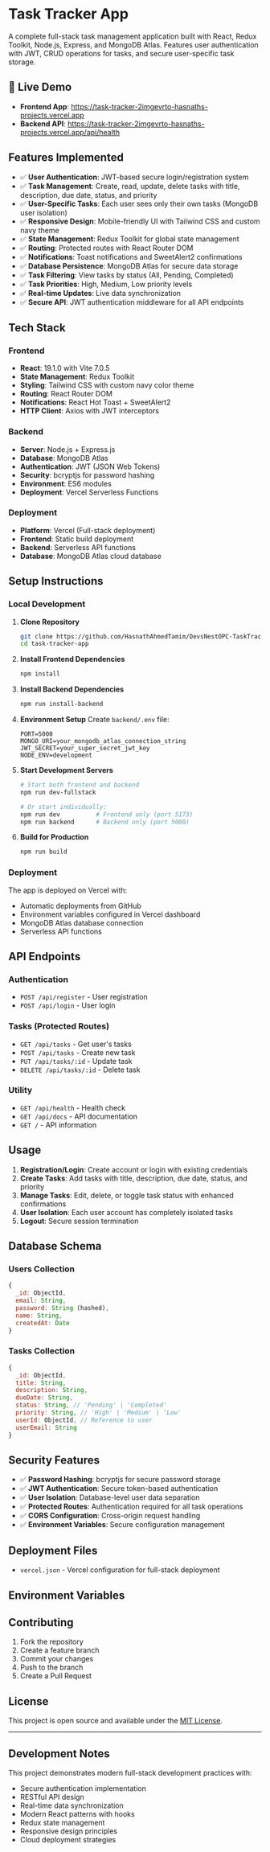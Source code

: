 # Task Tracker App

A complete full-stack task management application built with React, Redux Toolkit, Node.js, Express, and MongoDB Atlas. Features user authentication with JWT, CRUD operations for tasks, and secure user-specific task storage.

## 🚀 Live Demo

- **Frontend App**: https://task-tracker-2imgevrto-hasnaths-projects.vercel.app
- **Backend API**: https://task-tracker-2imgevrto-hasnaths-projects.vercel.app/api/health


## Features Implemented

- ✅ **User Authentication**: JWT-based secure login/registration system
- ✅ **Task Management**: Create, read, update, delete tasks with title, description, due date, status, and priority
- ✅ **User-Specific Tasks**: Each user sees only their own tasks (MongoDB user isolation)
- ✅ **Responsive Design**: Mobile-friendly UI with Tailwind CSS and custom navy theme
- ✅ **State Management**: Redux Toolkit for global state management
- ✅ **Routing**: Protected routes with React Router DOM
- ✅ **Notifications**: Toast notifications and SweetAlert2 confirmations
- ✅ **Database Persistence**: MongoDB Atlas for secure data storage
- ✅ **Task Filtering**: View tasks by status (All, Pending, Completed)
- ✅ **Task Priorities**: High, Medium, Low priority levels
- ✅ **Real-time Updates**: Live data synchronization
- ✅ **Secure API**: JWT authentication middleware for all API endpoints

## Tech Stack

### Frontend
- **React**: 19.1.0 with Vite 7.0.5
- **State Management**: Redux Toolkit
- **Styling**: Tailwind CSS with custom navy color theme
- **Routing**: React Router DOM
- **Notifications**: React Hot Toast + SweetAlert2
- **HTTP Client**: Axios with JWT interceptors

### Backend
- **Server**: Node.js + Express.js
- **Database**: MongoDB Atlas
- **Authentication**: JWT (JSON Web Tokens)
- **Security**: bcryptjs for password hashing
- **Environment**: ES6 modules
- **Deployment**: Vercel Serverless Functions

### Deployment
- **Platform**: Vercel (Full-stack deployment)
- **Frontend**: Static build deployment
- **Backend**: Serverless API functions
- **Database**: MongoDB Atlas cloud database

## Setup Instructions

### Local Development

1. **Clone Repository**
   ```bash
   git clone https://github.com/HasnathAhmedTamim/DevsNestOPC-TaskTracker-App.git
   cd task-tracker-app
   ```

2. **Install Frontend Dependencies**
   ```bash
   npm install
   ```

3. **Install Backend Dependencies**
   ```bash
   npm run install-backend
   ```

4. **Environment Setup**
   Create `backend/.env` file:
   ```env
   PORT=5000
   MONGO_URI=your_mongodb_atlas_connection_string
   JWT_SECRET=your_super_secret_jwt_key
   NODE_ENV=development
   ```

5. **Start Development Servers**
   ```bash
   # Start both frontend and backend
   npm run dev-fullstack
   
   # Or start individually:
   npm run dev          # Frontend only (port 5173)
   npm run backend      # Backend only (port 5000)
   ```

6. **Build for Production**
   ```bash
   npm run build
   ```

### Deployment

The app is deployed on Vercel with:
- Automatic deployments from GitHub
- Environment variables configured in Vercel dashboard
- MongoDB Atlas database connection
- Serverless API functions

## API Endpoints

### Authentication
- `POST /api/register` - User registration
- `POST /api/login` - User login

### Tasks (Protected Routes)
- `GET /api/tasks` - Get user's tasks
- `POST /api/tasks` - Create new task
- `PUT /api/tasks/:id` - Update task
- `DELETE /api/tasks/:id` - Delete task

### Utility
- `GET /api/health` - Health check
- `GET /api/docs` - API documentation
- `GET /` - API information

## Usage

1. **Registration/Login**: Create account or login with existing credentials
2. **Create Tasks**: Add tasks with title, description, due date, status, and priority
3. **Manage Tasks**: Edit, delete, or toggle task status with enhanced confirmations
4. **User Isolation**: Each user account has completely isolated tasks
5. **Logout**: Secure session termination

## Database Schema

### Users Collection
```javascript
{
  _id: ObjectId,
  email: String,
  password: String (hashed),
  name: String,
  createdAt: Date
}
```

### Tasks Collection
```javascript
{
  _id: ObjectId,
  title: String,
  description: String,
  dueDate: String,
  status: String, // 'Pending' | 'Completed'
  priority: String, // 'High' | 'Medium' | 'Low'
  userId: ObjectId, // Reference to user
  userEmail: String
}
```

## Security Features

- ✅ **Password Hashing**: bcryptjs for secure password storage
- ✅ **JWT Authentication**: Secure token-based authentication
- ✅ **User Isolation**: Database-level user data separation
- ✅ **Protected Routes**: Authentication required for all task operations
- ✅ **CORS Configuration**: Cross-origin request handling
- ✅ **Environment Variables**: Secure configuration management


## Deployment Files

- `vercel.json` - Vercel configuration for full-stack deployment

## Environment Variables



## Contributing

1. Fork the repository
2. Create a feature branch
3. Commit your changes
4. Push to the branch
5. Create a Pull Request

## License

This project is open source and available under the [MIT License](LICENSE).

---

## Development Notes

This project demonstrates modern full-stack development practices with:
- Secure authentication implementation
- RESTful API design
- Real-time data synchronization
- Modern React patterns with hooks
- Redux state management
- Responsive design principles
- Cloud deployment strategies
